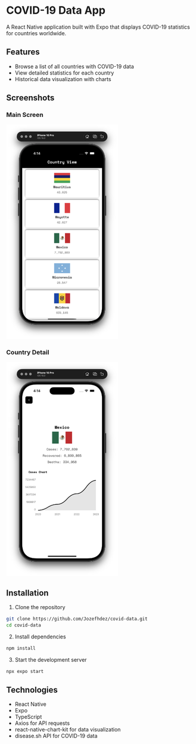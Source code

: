 # COVID-19 Data App

A React Native application built with Expo that displays COVID-19 statistics for countries worldwide.

## Features

- Browse a list of all countries with COVID-19 data
- View detailed statistics for each country
- Historical data visualization with charts

## Screenshots

### Main Screen
<img src="./images/main-screen.png" width="300" alt="Main Screen">

### Country Detail
<img src="./images/country-detail.png" width="300" alt="Country Detail">

## Installation

1. Clone the repository
```bash
git clone https://github.com/Jozefhdez/covid-data.git
cd covid-data
```

2. Install dependencies
```bash
npm install
```

3. Start the development server
```bash
npx expo start
```

## Technologies

- React Native
- Expo
- TypeScript
- Axios for API requests
- react-native-chart-kit for data visualization
- disease.sh API for COVID-19 data